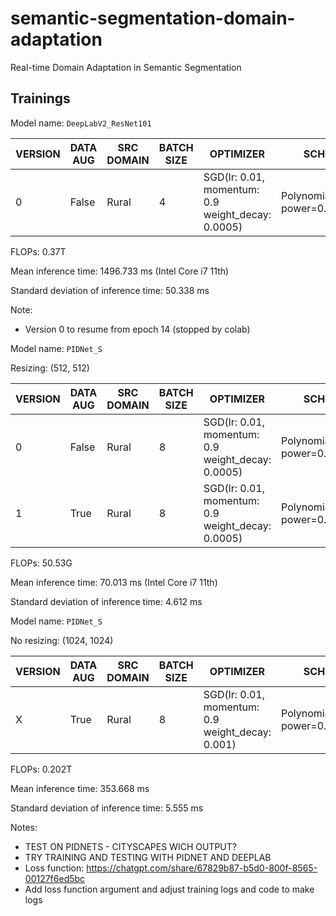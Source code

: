 # semantic-segmentation-domain-adaptation
Real-time Domain Adaptation in Semantic Segmentation


## Trainings

Model name: `DeepLabV2_ResNet101`

| VERSION | DATA AUG | SRC DOMAIN | BATCH SIZE | OPTIMIZER                                         | SCHEDULER                        | NUM_EPOCHS | TARGET DOMAIN | mIoU (%) |
|---------|----------|------------|------------|---------------------------------------------------|----------------------------------|------------|---------------|----------|
| 0       | False    | Rural      | 4          | SGD(lr: 0.01, momentum: 0.9 weight_decay: 0.0005) | PolynomialLR(lr=0.01, power=0.6) | 20         | Rural         | 20.77    |

FLOPs: 0.37T

Mean inference time: 1496.733 ms (Intel Core i7 11th)

Standard deviation of inference time: 50.338 ms



Note:
- Version 0 to resume from epoch 14 (stopped by colab)





Model name: `PIDNet_S`

Resizing: (512, 512)

| VERSION | DATA AUG | SRC DOMAIN | BATCH SIZE | OPTIMIZER                                         | SCHEDULER                        | NUM_EPOCHS | TARGET DOMAIN | mIoU (%) |
|---------|----------|------------|------------|---------------------------------------------------|----------------------------------|------------|---------------|----------|
| 0       | False    | Rural      | 8          | SGD(lr: 0.01, momentum: 0.9 weight_decay: 0.0005) | PolynomialLR(lr=0.01, power=0.6) | 20         | Rural         | 34.02    |
| 1       | True     | Rural      | 8          | SGD(lr: 0.01, momentum: 0.9 weight_decay: 0.0005) | PolynomialLR(lr=0.01, power=0.6) | 20         | Rural         | 34.33    |

FLOPs: 50.53G

Mean inference time: 70.013 ms (Intel Core i7 11th)

Standard deviation of inference time: 4.612 ms









Model name: `PIDNet_S`

No resizing: (1024, 1024)

| VERSION | DATA AUG | SRC DOMAIN | BATCH SIZE | OPTIMIZER                                         | SCHEDULER                        | NUM_EPOCHS | TARGET DOMAIN | mIoU (%) |
|---------|----------|------------|------------|---------------------------------------------------|----------------------------------|------------|---------------|----------|
| X       | True     | Rural      | 8          | SGD(lr: 0.01, momentum: 0.9 weight_decay: 0.001)  | PolynomialLR(lr=0.01, power=0.9) | 20         | Rural         | 31.86    |


FLOPs: 0.202T

Mean inference time: 353.668 ms

Standard deviation of inference time: 5.555 ms








Notes:
- TEST ON PIDNETS - CITYSCAPES WICH OUTPUT?
- TRY TRAINING AND TESTING WITH PIDNET AND DEEPLAB
- Loss function: https://chatgpt.com/share/67829b87-b5d0-800f-8565-00127f6ed5bc
- Add loss function argument and adjust training logs and code to make logs